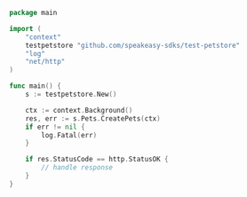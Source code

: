 <!-- Start SDK Example Usage [usage] -->
```go
package main

import (
	"context"
	testpetstore "github.com/speakeasy-sdks/test-petstore"
	"log"
	"net/http"
)

func main() {
	s := testpetstore.New()

	ctx := context.Background()
	res, err := s.Pets.CreatePets(ctx)
	if err != nil {
		log.Fatal(err)
	}

	if res.StatusCode == http.StatusOK {
		// handle response
	}
}

```
<!-- End SDK Example Usage [usage] -->
